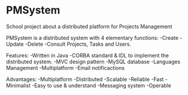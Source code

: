 PMSystem
========

School project about a distributed platform for Projects Management

PMSystem is a distributed system with 4 elementary functions: -Create -Update -Delete -Consult Projects, Tasks and Users.

Features: -Written in Java -CORBA standard & IDL to implement the distributed system. -MVC design pattern -MySQL database -Languages Management -Multiplatform -Email notificactions

Advantages: -Multiplatform -Distributed -Scalable -Reliable -Fast -Minimalist -Easy to use & understand -Messaging system -Operable